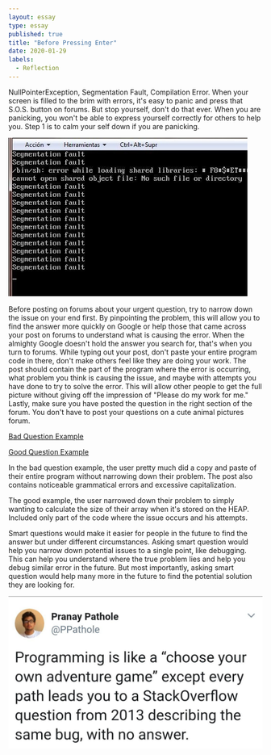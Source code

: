 ```yaml
---
layout: essay
type: essay
published: true
title: "Before Pressing Enter"
date: 2020-01-29
labels:
  - Reflection
---
```

NullPointerException, Segmentation Fault, Compilation Error. When your screen is filled to the brim with errors, it's easy to panic and press that S.O.S. button on forums. But stop yourself, don't do that ever. When you are panicking, you won't be able to express yourself correctly for others to help you. Step 1 is to calm your self down if you are panicking.

<img class = "ui medium image" src = "/images/segfault.jpg">

Before posting on forums about your urgent question, try to narrow down the issue on your end first. By pinpointing the problem, this will allow you to find the answer more quickly on Google or help those that came across your post on forums to understand what is causing the error. When the almighty Google doesn't hold the answer you search for, that's when you turn to forums. While typing out your post, don't paste your entire program code in there, don't make others feel like they are doing your work. The post should contain the part of the program where the error is occurring, what problem you think is causing the issue, and maybe with attempts you have done to try to solve the error. This will allow other people to get the full picture without giving off the impression of "Please do my work for me." Lastly, make sure you have posted the question in the right section of the forum. You don't have to post your questions on a cute animal pictures forum. 

[Bad Question Example](https://stackoverflow.com/questions/59975021/php-oop-how-can-i-update-user-account)

[Good Question Example](https://stackoverflow.com/questions/232691/how-can-i-get-the-size-of-an-array-from-a-pointer-in-c)

In the bad question example, the user pretty much did a copy and paste of their entire program without narrowing down their problem. The post also contains noticeable grammatical errors and excessive capitalization.

The good example, the user narrowed down their problem to simply wanting to calculate the size of their array when it's stored on the HEAP. Included only part of the code where the issue occurs and his attempts.

Smart questions would make it easier for people in the future to find the answer but under different circumstances. Asking smart question would help you narrow down potential issues to a single point, like debugging. This can help you understand where the true problem lies and help you debug similar error in the future. But most importantly, asking smart question would help many more in the future to find the potential solution they are looking for.

<img class = "ui medium image" src = "/images/adventure.jpg">
